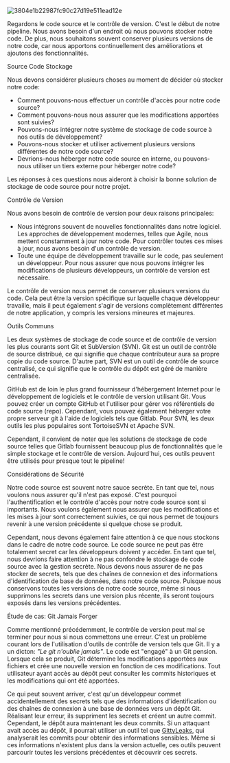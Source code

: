 ![3804e1b22987fc90c27d19e511ead12e](https://github.com/user-attachments/assets/8a3dc37d-af41-4cb6-87b6-cdf2daac9836)

Regardons le code source et le contrôle de version. C'est le début de notre pipeline. Nous avons besoin d'un endroit où nous pouvons stocker notre code. De plus, nous souhaitons souvent conserver plusieurs versions de notre code, car nous apportons continuellement des améliorations et ajoutons des fonctionnalités.

Source Code Stockage

Nous devons considérer plusieurs choses au moment de décider où stocker notre code:

-   Comment pouvons-nous effectuer un contrôle d'accès pour notre code source?
-   Comment pouvons-nous nous assurer que les modifications apportées sont suivies?
-   Pouvons-nous intégrer notre système de stockage de code source à nos outils de développement?
-   Pouvons-nous stocker et utiliser activement plusieurs versions différentes de notre code source?
-   Devrions-nous héberger notre code source en interne, ou pouvons-nous utiliser un tiers externe pour héberger notre code?

Les réponses à ces questions nous aideront à choisir la bonne solution de stockage de code source pour notre projet.

Contrôle de Version

Nous avons besoin de contrôle de version pour deux raisons principales:

-   Nous intégrons souvent de nouvelles fonctionnalités dans notre logiciel. Les approches de développement modernes, telles que Agile, nous mettent constamment à jour notre code. Pour contrôler toutes ces mises à jour, nous avons besoin d'un contrôle de version.
-   Toute une équipe de développement travaille sur le code, pas seulement un développeur. Pour nous assurer que nous pouvons intégrer les modifications de plusieurs développeurs, un contrôle de version est nécessaire.

Le contrôle de version nous permet de conserver plusieurs versions du code. Cela peut être la version spécifique sur laquelle chaque développeur travaille, mais il peut également s'agir de versions complètement différentes de notre application, y compris les versions mineures et majeures.

Outils Communs

Les deux systèmes de stockage de code source et de contrôle de version les plus courants sont Git et SubVersion (SVN). Git est un outil de contrôle de source distribué, ce qui signifie que chaque contributeur aura sa propre copie du code source. D'autre part, SVN est un outil de contrôle de source centralisé, ce qui signifie que le contrôle du dépôt est géré de manière centralisée.

GitHub est de loin le plus grand fournisseur d'hébergement Internet pour le développement de logiciels et le contrôle de version utilisant Git. Vous pouvez créer un compte GitHub et l'utiliser pour gérer vos référentiels de code source (repo). Cependant, vous pouvez également héberger votre propre serveur git à l'aide de logiciels tels que Gitlab. Pour SVN, les deux outils les plus populaires sont TortoiseSVN et Apache SVN.

Cependant, il convient de noter que les solutions de stockage de code source telles que Gitlab fournissent beaucoup plus de fonctionnalités que le simple stockage et le contrôle de version. Aujourd'hui, ces outils peuvent être utilisés pour presque tout le pipeline!

Considérations de Sécurité

Notre code source est souvent notre sauce secrète. En tant que tel, nous voulons nous assurer qu'il n'est pas exposé. C'est pourquoi l'authentification et le contrôle d'accès pour notre code source sont si importants. Nous voulons également nous assurer que les modifications et les mises à jour sont correctement suivies, ce qui nous permet de toujours revenir à une version précédente si quelque chose se produit.

Cependant, nous devons également faire attention à ce que nous stockons dans le cadre de notre code source. Le code source ne peut pas être totalement secret car les développeurs doivent y accéder. En tant que tel, nous devrions faire attention à ne pas confondre le stockage de code source avec la gestion secrète. Nous devons nous assurer de ne pas stocker de secrets, tels que des chaînes de connexion et des informations d'identification de base de données, dans notre code source. Puisque nous conservons toutes les versions de notre code source, même si nous supprimons les secrets dans une version plus récente, ils seront toujours exposés dans les versions précédentes.

Étude de cas: Git Jamais Forger

Comme mentionné précédemment, le contrôle de version peut mal se terminer pour nous si nous commettons une erreur. C'est un problème courant lors de l'utilisation d'outils de contrôle de version tels que Git. Il y a un dicton: *"Le git n'oublie jamais"*. Le code est "engagé" à un Git pension. Lorsque cela se produit, Git détermine les modifications apportées aux fichiers et crée une nouvelle version en fonction de ces modifications. Tout utilisateur ayant accès au dépôt peut consulter les commits historiques et les modifications qui ont été apportées.

Ce qui peut souvent arriver, c'est qu'un développeur commet accidentellement des secrets tels que des informations d'identification ou des chaînes de connexion à une base de données vers un dépôt Git. Réalisant leur erreur, ils suppriment les secrets et créent un autre commit. Cependant, le dépôt aura maintenant les deux commits. Si un attaquant avait accès au dépôt, il pourrait utiliser un outil tel que [GittyLeaks](https://github.com/kootenpv/gittyleaks), qui analyserait les commits pour obtenir des informations sensibles. Même si ces informations n'existent plus dans la version actuelle, ces outils peuvent parcourir toutes les versions précédentes et découvrir ces secrets.
